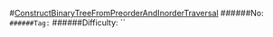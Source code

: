 #[ConstructBinaryTreeFromPreorderAndInorderTraversal](https://leetcode.com/problems/construct-binary-tree-from-preorder-and-inorder-traversal/)
######No: ``
######Tag: ``
######Difficulty: ``
